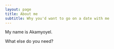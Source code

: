 ```yaml
---
layout: page
title: About me
subtitle: Why you'd want to go on a date with me
---
```


My name is Akamyoyel. 

What else do you need?



